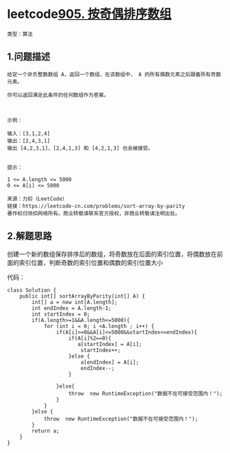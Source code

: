 # leetcode[905. 按奇偶排序数组](https://leetcode-cn.com/problems/sort-array-by-parity/)

`类型：算法`

## 1.问题描述

```
给定一个非负整数数组 A，返回一个数组，在该数组中， A 的所有偶数元素之后跟着所有奇数元素。

你可以返回满足此条件的任何数组作为答案。

 

示例：

输入：[3,1,2,4]
输出：[2,4,3,1]
输出 [4,2,3,1]，[2,4,1,3] 和 [4,2,1,3] 也会被接受。
 

提示：

1 <= A.length <= 5000
0 <= A[i] <= 5000

来源：力扣（LeetCode）
链接：https://leetcode-cn.com/problems/sort-array-by-parity
著作权归领扣网络所有。商业转载请联系官方授权，非商业转载请注明出处。
```

## 2.解题思路

创建一个新的数组保存排序后的数组，将奇数放在后面的索引位置，将偶数放在前面的索引位置，判断奇数的索引位置和偶数的索引位置大小

代码：

```
class Solution {
    public int[] sortArrayByParity(int[] A) {
        int[] a = new int[A.length];
        int endIndex = A.length-1;
        int startIndex = 0;
        if(A.length>=1&&A.length<=5000){
            for (int i = 0; i <A.length ; i++) {
                if(A[i]>=0&&A[i]<=5000&&startIndex<=endIndex){
                    if(A[i]%2==0){
                       a[startIndex] = A[i];
                        startIndex++;
                    }else {
                        a[endIndex] = A[i];
                        endIndex--;
                    }

                }else{
                    throw  new RuntimeException("数据不在可接受范围内！");
                }
            }
        }else {
            throw  new RuntimeException("数据不在可接受范围内！");
        }
        return a;
    }
}
```

